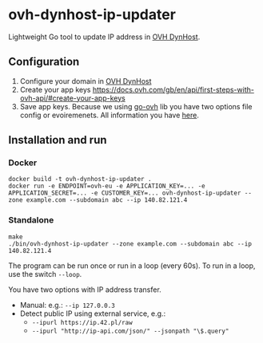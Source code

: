 ovh-dynhost-ip-updater
=====

Lightweight Go tool to update IP address in [OVH DynHost](https://docs.ovh.com/gb/en/domains/hosting_dynhost/).

## Configuration
1. Configure your domain in [OVH DynHost](https://docs.ovh.com/gb/en/domains/hosting_dynhost/)
2. Create your app keys https://docs.ovh.com/gb/en/api/first-steps-with-ovh-api/#create-your-app-keys
3. Save app keys. Because we using [go-ovh](https://github.com/ovh/go-ovh) lib you have two options file config or evoiremenets. All information you have [here](https://github.com/ovh/go-ovh#configuration).


## Installation and run

### Docker

```
docker build -t ovh-dynhost-ip-updater .
docker run -e ENDPOINT=ovh-eu -e APPLICATION_KEY=... -e APPLICATION_SECRET=... -e CUSTOMER_KEY=... ovh-dynhost-ip-updater --zone example.com --subdomain abc --ip 140.82.121.4
```

### Standalone
```
make
./bin/ovh-dynhost-ip-updater --zone example.com --subdomain abc --ip 140.82.121.4
```

The program can be run once or run in a loop (every 60s). To run in a loop, use the switch  ```--loop```.

You have two options with IP address transfer.
* Manual: e.g.: ```--ip 127.0.0.3```
* Detect public IP using external service, e.g.:
  * ```--ipurl https://ip.42.pl/raw```
  * ```--ipurl "http://ip-api.com/json/" --jsonpath "\$.query"```
  
